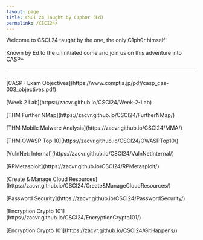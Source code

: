 ```yaml
---
layout: page
title: CSCI 24 Taught by C1ph0r (Ed)
permalink: /CSCI24/
---
```

Welcome to CSCI 24 taught by the one, the only C1ph0r himself!
<br/><br/>
Known by Ed to the uninitiated come and join us on this adventure into CASP+
<br/>

---

<br/>
[CASP+ Exam Objectives](https://www.comptia.jp/pdf/casp_cas-003_objectives.pdf)
<br/><br/>
[Week 2 Lab](https://zacvr.github.io/CSCI24/Week-2-Lab)
<br/><br/>
[THM Further NMap](https://zacvr.github.io/CSCI24/FurtherNMap/)
<br/><br/>
[THM Mobile Malware Analysis](https://zacvr.github.io/CSCI24/MMA/)
<br/><br/>
[THM OWASP Top 10](https://zacvr.github.io/CSCI24/OWASPTop10/)
<br/><br/>
[VulnNet: Internal](https://zacvr.github.io/CSCI24/VulnNetInternal/)
<br/><br/>
[RPMetasploit](https://zacvr.github.io/CSCI24/RPMetasploit/)
<br/><br/>
[Create & Manage Cloud Resources](https://zacvr.github.io/CSCI24/Create&ManageCloudResources/)
<br/><br/>
[Password Security](https://zacvr.github.io/CSCI24/PasswordSecurity/)
<br/><br/>
[Encryption Crypto 101](https://zacvr.github.io/CSCI24/EncryptionCrypto101/)
<br/><br/>
[Encryption Crypto 101](https://zacvr.github.io/CSCI24/GitHappens/)
<br/><br/>
